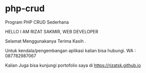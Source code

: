 # php-crud
Program PHP CRUD Sederhana

HELLO I AM RIZAT SAKMIR, WEB DEVELOPER

Selamat Menggunakanya Terima Kasih .

Untuk kendala/pengembangan aplikasi kalian bisa hubungi.
WA : 087782987067 

Kalian Juga bisa kunjungi portofolio saya di https://rizatsk.github.io
